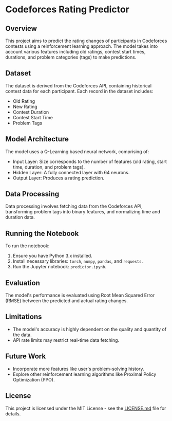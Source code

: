 # Codeforces Rating Predictor

## Overview
This project aims to predict the rating changes of participants in Codeforces contests using a reinforcement learning approach. The model takes into account various features including old ratings, contest start times, durations, and problem categories (tags) to make predictions.

## Dataset
The dataset is derived from the Codeforces API, containing historical contest data for each participant. Each record in the dataset includes:
- Old Rating
- New Rating
- Contest Duration
- Contest Start Time
- Problem Tags

## Model Architecture
The model uses a Q-Learning based neural network, comprising of:
- Input Layer: Size corresponds to the number of features (old rating, start time, duration, and problem tags).
- Hidden Layer: A fully connected layer with 64 neurons.
- Output Layer: Produces a rating prediction.

## Data Processing
Data processing involves fetching data from the Codeforces API, transforming problem tags into binary features, and normalizing time and duration data.

## Running the Notebook
To run the notebook:
1. Ensure you have Python 3.x installed.
2. Install necessary libraries: `torch`, `numpy`, `pandas`, and `requests`.
3. Run the Jupyter notebook: `predictor.ipynb`.

## Evaluation
The model's performance is evaluated using Root Mean Squared Error (RMSE) between the predicted and actual rating changes.

## Limitations
- The model's accuracy is highly dependent on the quality and quantity of the data.
- API rate limits may restrict real-time data fetching.

## Future Work
- Incorporate more features like user's problem-solving history.
- Explore other reinforcement learning algorithms like Proximal Policy Optimization (PPO).

## License
This project is licensed under the MIT License - see the [LICENSE.md](LICENSE.md) file for details.
